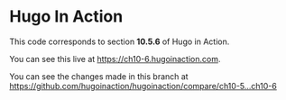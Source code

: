 Hugo In Action
===============

This code corresponds to section **10.5.6** of Hugo in Action.

You can see this live at https://ch10-6.hugoinaction.com.

You can see the changes made in this branch at https://github.com/hugoinaction/hugoinaction/compare/ch10-5...ch10-6


